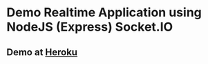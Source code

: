 # Demo Realtime Application using NodeJS (Express) Socket.IO
## Demo at [Heroku](https://qlcvnode.herokuapp.com/)
